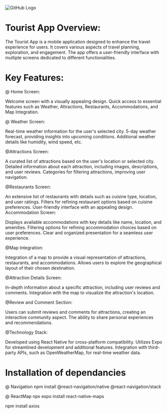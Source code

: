 ![GitHub Logo](https://github.com/username/repository/blob/main/images/logo.png)

# Tourist App Overview:

The Tourist App is a mobile application designed to enhance the travel experience for users. It covers various aspects of travel planning, exploration, and engagement. The app offers a user-friendly interface with multiple screens dedicated to different functionalities.

# Key Features:

@ Home Screen:

Welcome screen with a visually appealing design.
Quick access to essential features such as Weather, Attractions, Restaurants, Accommodations, and Map Integration.



@ Weather Screen:

Real-time weather information for the user's selected city.
5-day weather forecast, providing insights into upcoming conditions.
Additional weather details like humidity, wind speed, etc.

@Attractions Screen:

A curated list of attractions based on the user's location or selected city.
Detailed information about each attraction, including images, descriptions, and user reviews.
Categories for filtering attractions, improving user navigation.

@Restaurants Screen:

An extensive list of restaurants with details such as cuisine type, location, and user ratings.
Filters for refining restaurant options based on cuisine preferences.
User-friendly interface with an appealing design.
Accommodation Screen:

Displays available accommodations with key details like name, location, and amenities.
Filtering options for refining accommodation choices based on user preferences.
Clear and organized presentation for a seamless user experience.

@Map Integration:

Integration of a map to provide a visual representation of attractions, restaurants, and accommodations.
Allows users to explore the geographical layout of their chosen destination.

@Attraction Details Screen:

In-depth information about a specific attraction, including user reviews and comments.
Integration with the map to visualize the attraction's location.

@Review and Comment Section:

Users can submit reviews and comments for attractions, creating an interactive community aspect.
The ability to share personal experiences and recommendations.

@Technology Stack:

Developed using React Native for cross-platform compatibility.
Utilizes Expo for streamlined development and additional features.
Integration with third-party APIs, such as OpenWeatherMap, for real-time weather data.

# Installation of dependancies

@ Navigation 
npm install @react-navigation/native @react-navigation/stack

@ ReactMap
npx expo install react-native-maps

npm install axios
